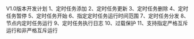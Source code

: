 V1.0版本开发计划
1、定时任务添加
2、定时任务更新
3、定时任务删除
4、定时任务暂停
5、定时任务开始
6、指定定时任务运行时间范围
7、定时任务分发
8、节点内定时任务运行
9、定时任务执行日志
10、过载保护
11、支持指定严格互斥运行和非严格互斥运行



